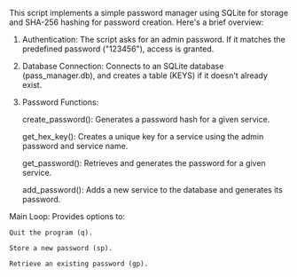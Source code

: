 This script implements a simple password manager using SQLite for storage and SHA-256 hashing for password creation. Here's a brief overview:

1) Authentication: The script asks for an admin password. If it matches the predefined password ("123456"), access is granted.

2) Database Connection: Connects to an SQLite database (pass_manager.db), and creates a table (KEYS) if it doesn't already exist.

3) Password Functions:

   create_password(): Generates a password hash for a given service.

   get_hex_key(): Creates a unique key for a service using the admin password and service name.

   get_password(): Retrieves and generates the password for a given service.

   add_password(): Adds a new service to the database and generates its password.

Main Loop: Provides options to:

    Quit the program (q).

    Store a new password (sp).

    Retrieve an existing password (gp).
